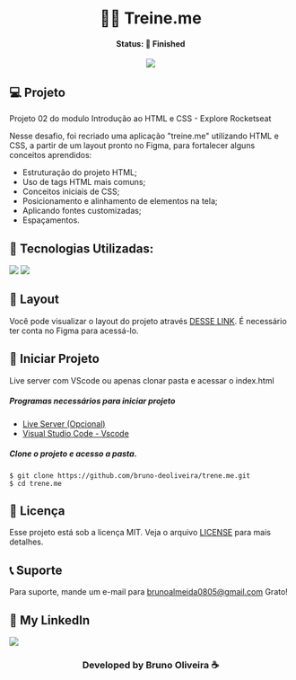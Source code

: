 <h1 align="center"> 🏋️‍♀️ Treine.me </h1>
<h4 align="center"> Status: 🚀 Finished </h4>

<p align="center">
  <img src="https://github.com/bruno-deoliveira/treine.me/assets/109918729/2e4e7db6-26b1-4a40-b3ab-c685e60a58e9"
</p>

## 💻 Projeto
Projeto 02 do modulo Introdução ao HTML e CSS - Explore Rocketseat

Nesse desafio, foi recriado uma aplicação "treine.me" utilizando HTML e CSS, a partir de um layout pronto no Figma, para fortalecer alguns conceitos aprendidos:

- Estruturação do projeto HTML;
- Uso de tags HTML mais comuns;
- Conceitos iniciais de CSS;
- Posicionamento e alinhamento de elementos na tela;
- Aplicando fontes customizadas;
- Espaçamentos.

## 🚀 Tecnologias Utilizadas:
<div>
  <img src="https://img.shields.io/badge/HTML5-E34F26?style=for-the-badge&logo=html5&logoColor=white"/>
  <img src="https://img.shields.io/badge/CSS3-1572B6?style=for-the-badge&logo=css3&logoColor=white"/>
</div>

## 🔖 Layout
Você pode visualizar o layout do projeto através [DESSE LINK](https://www.figma.com/file/JISiSVryne76JdWGwq40nF/Explorer---Projeto-02-(Copy)?type=design&t=zV04d32UYKC8yN5r-0). É necessário ter conta no Figma para acessá-lo.

## 💾 Iniciar Projeto
Live server com VScode ou apenas clonar pasta e acessar o index.html
<h5> Programas necessários para iniciar projeto </h5>

- [Live Server (Opcional)](https://marketplace.visualstudio.com/items?itemName=ritwickdey.LiveServer)
- [Visual Studio Code - Vscode](https://code.visualstudio.com/)

<h5> Clone o projeto e acesso a pasta. </h5>

```
$ git clone https://github.com/bruno-deoliveira/trene.me.git
$ cd trene.me
```
## 📝 Licença
Esse projeto está sob a licença MIT. Veja o arquivo [LICENSE](https://github.com/bruno-deoliveira/treine.me/blob/main/LICENSE) para mais detalhes.

## 📞 Suporte
Para suporte, mande um e-mail para brunoalmeida0805@gmail.com Grato!

## 🔎 My LinkedIn 
<a href="https://www.linkedin.com/in/bruno-almeida-deoliveira"><img src="https://img.shields.io/badge/LinkedIn-0077B5?style=for-the-badge&logo=linkedin&logoColor=white"/></a>

<h3 align="center">Developed by Bruno Oliveira ☕</h3>



